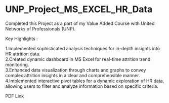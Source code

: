 # UNP_Project_MS_EXCEL_HR_Data
Completed this Project as a part of my Value Added Course with United Networks of Professionals (UNP).

Key Highlights :

1.Implemented sophisticated analysis techniques for in-depth insights into HR attrition data.  
2.Created dynamic dashboard in MS Excel for real-time attrition trend monitoring.  
3.Enhanced data visualization through charts and graphs to convey complex attrition insights in a clear and comprehensible manner.  
4.Implemented interactive pivot tables for a dynamic exploration of HR data, allowing users to filter and analyze information based on specific criteria.  

PDF Link
